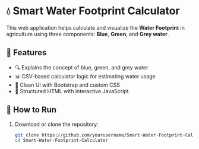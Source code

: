 # 💧 Smart Water Footprint Calculator

This web application helps calculate and visualize the **Water Footprint** in agriculture using three components: **Blue**, **Green**, and **Grey water**.

## 🌟 Features

- 🔍 Explains the concept of blue, green, and grey water
- 📊 CSV-based calculator logic for estimating water usage
- 🎨 Clean UI with Bootstrap and custom CSS
- 📁 Structured HTML with interactive JavaScript

## 🚀 How to Run

1. Download or clone the repository:
   ```bash
   git clone https://github.com/yourusername/Smart-Water-Footprint-Calculator.git
   cd Smart-Water-Footprint-Calculator
